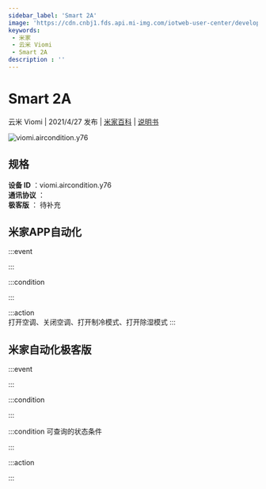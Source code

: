 ```yaml
---
sidebar_label: 'Smart 2A'
image: 'https://cdn.cnbj1.fds.api.mi-img.com/iotweb-user-center/developer_1679047904850MuPe0kJ6.png?GalaxyAccessKeyId=AKVGLQWBOVIRQ3XLEW&Expires=9223372036854775807&Signature=W9bEoYN6Pa9zqya1krVVX8Pgwt4='
keywords: 
 - 米家
 - 云米 Viomi
 - Smart 2A
description : ''
---
```

# Smart 2A

云米 Viomi | 2021/4/27 发布 | [米家百科](https://home.mi.com/webapp/content/baike/product/index.html?model=viomi.aircondition.y76) | [说明书](https://home.mi.com/views/introduction.html?model=viomi.aircondition.y76&region=cn)

![viomi.aircondition.y76](https://cdn.cnbj1.fds.api.mi-img.com/iotweb-user-center/developer_1679047904850MuPe0kJ6.png?GalaxyAccessKeyId=AKVGLQWBOVIRQ3XLEW&Expires=9223372036854775807&Signature=W9bEoYN6Pa9zqya1krVVX8Pgwt4=)

## 规格  
> 
**设备 ID** ：viomi.aircondition.y76  
**通讯协议** ：  
**极客版**  ： 待补充 


## 米家APP自动化  

:::event  

:::

:::condition  

:::

:::action   
打开空调、关闭空调、打开制冷模式、打开除湿模式
:::

## 米家自动化极客版  

:::event  

:::

:::condition  

:::

:::condition 可查询的状态条件  

:::

:::action  

:::

        
